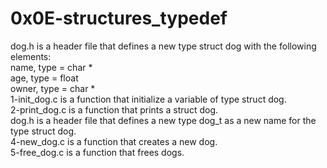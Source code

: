 <h1>0x0E-structures_typedef</h1>

dog.h is a header file that defines a new type struct dog with the following elements:<br />
name, type = char *<br />
age, type = float<br />
owner, type = char *<br />
1-init_dog.c is a function that initialize a variable of type struct dog.<br />
2-print_dog.c is a function that prints a struct dog.<br />
dog.h is a header file that defines a new type dog_t as a new name for the type struct dog.<br />
4-new_dog.c is a function that creates a new dog.<br />
5-free_dog.c is a function that frees dogs.
